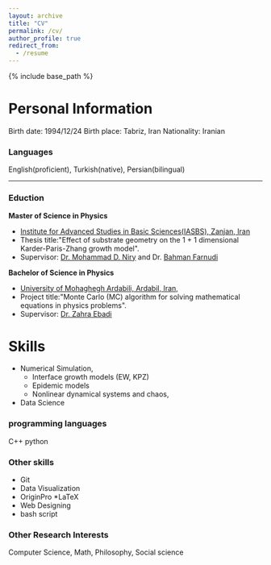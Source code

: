```yaml
---
layout: archive
title: "CV"
permalink: /cv/
author_profile: true
redirect_from:
  - /resume
---
```


{% include base_path %}


Personal Information
===========

Birth date: 1994/12/24
Birth place: Tabriz, Iran
Nationality: Iranian

### Languages

English(proficient), Turkish(native), Persian(bilingual)

_________________________________________________________________
### Eduction

**Master of Science in Physics**
* [Institute for Advanced Studies in Basic Sciences(IASBS), Zanjan, Iran](https://iasbs.ac.ir/?lang=en)
* Thesis title:"Effect of substrate geometry on the 1 + 1 dimensional Karder-Paris-Zhang growth model".
* Supervisor: [Dr. Mohammad D. Niry](https://iasbs.ac.ir/~m.d.niry/) and Dr. [Bahman Farnudi](https://iasbs.ac.ir/~farnudi/stsn_eng.htm)


**Bachelor of Science in Physics**
* [University of Mohaghegh Ardabili, Ardabil, Iran,](https://uma.ac.ir/index.php?slc_lang=en)
* Project title:"Monte Carlo (MC) algorithm for solving mathematical equations in physics problems".
* Supervisor: [Dr. Zahra Ebadi](https://www.researchgate.net/profile/Zahra-Ebadi)


Skills
======
* Numerical Simulation,
  * Interface growth models (EW, KPZ)
  * Epidemic models
  * Nonlinear dynamical systems and chaos,
* Data Science

### programming languages

C++ 
python
  
### Other skills

* Git
* Data Visualization
* OriginPro
*LaTeX
* Web Designing
* bash script


### Other  Research Interests 

Computer Science, Math, Philosophy, Social science
